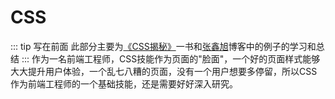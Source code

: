 # CSS
::: tip 写在前面
此部分主要为[《CSS揭秘》](http://play.csssecrets.io/)一书和[张鑫旭](https://www.zhangxinxu.com/wordpress/)博客中的例子的学习和总结
:::
作为一名前端工程师，CSS技能作为页面的"脸面"，一个好的页面样式能够大大提升用户体验，一个乱七八糟的页面，没有一个用户想要多停留，所以CSS作为前端工程师的一个基础技能，还是需要好好深入研究。
